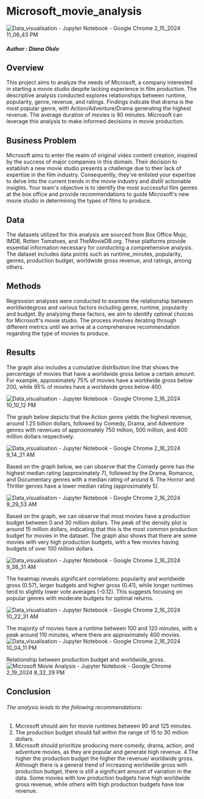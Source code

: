 # Microsoft_movie_analysis
![Data_visualisation - Jupyter Notebook - Google Chrome 2_15_2024 11_06_43 PM](https://github.com/Dee-Olulo/Microsoft_movie_analysis/assets/151445934/92e877a4-7d1c-4456-aed8-047e9441fcb5)
##### Author : Diana Olulo
## Overview
This project aims to analyze the needs of Microsoft, a company interested in starting a movie studio despite lacking experience in film production. The descriptive analysis conducted explores relationships between runtime, popularity, genre, revenue, and ratings. Findings indicate that drama is the most popular genre, with Action/Adventure/Drama generating the highest revenue. The average duration of movies is 90 minutes. Microsoft can leverage this analysis to make informed decisions in movie production.

## Business Problem
Microsoft aims to enter the realm of original video content creation, inspired by the success of major companies in this domain. Their decision to establish a new movie studio presents a challenge due to their lack of expertise in the film industry. Consequently, they've enlisted your expertise to delve into the current trends in the movie industry and distill actionable insights. Your team's objective is to identify the most successful film genres at the box office and provide recommendations to guide Microsoft's new movie studio in determining the types of films to produce.

## Data
The datasets utilized for this analysis are sourced from Box Office Mojo, IMDB, Rotten Tomatoes, and TheMovieDB.org. These platforms provide essential information necessary for conducting a comprehensive analysis. The dataset includes data points such as runtime_minutes, popularity, genres, production budget, worldwide gross revenue, and ratings, among others.

## Methods
Regression analyses were conducted to examine the relationship between worldwidegross and various factors including genre, runtime, popularity and budget. By analyzing these factors, we aim to identify optimal choices for Microsoft's movie studio. The process involves iterating through different metrics until we arrive at a comprehensive recommendation regarding the type of movies to produce.

## Results

The graph also includes a cumulative distribution line that shows the percentage of movies that have a worldwide gross below a certain amount. For example, approximately 75% of movies have a worldwide gross below 200, while 95% of movies have a worldwide gross below 400.

![Data_visualisation - Jupyter Notebook - Google Chrome 2_16_2024 10_10_12 PM](https://github.com/Dee-Olulo/Microsoft_movie_analysis/assets/151445934/2794fa77-98d4-4810-91a2-67677614a06e)


The graph  below depicts that the Action genre yields the highest revenue, around 1.25 billion dollars, followed by Comedy, Drama, and Adventure genres with revenues of approximately 750 million, 500 million, and 400 million dollars respectively.

![Data_visualisation - Jupyter Notebook - Google Chrome 2_16_2024 9_14_21 AM](https://github.com/Dee-Olulo/Microsoft_movie_analysis/assets/151445934/83b6bddc-61e5-4b21-b5a1-cd563f1f3580)

Based on the graph below, we can observe that the Comedy genre has the highest median rating (approximately 7), followed by the Drama, Romance, and Documentary genres with a median rating of around 6. The Horror and Thriller genres have a lower median rating (approximately 5).

![Data_visualisation - Jupyter Notebook - Google Chrome 2_16_2024 9_29_53 AM](https://github.com/Dee-Olulo/Microsoft_movie_analysis/assets/151445934/fa54eb8e-69ac-4d89-a592-6db4ab40f80e)

Based on the graph, we can observe that most movies have a production budget between 0 and 30 million dollars. The peak of the density plot is around 15 million dollars, indicating that this is the most common production budget for movies in the dataset. The graph also shows that there are some movies with very high production budgets, with a few movies having budgets of over 100 million dollars.

![Data_visualisation - Jupyter Notebook - Google Chrome 2_16_2024 9_38_31 AM](https://github.com/Dee-Olulo/Microsoft_movie_analysis/assets/151445934/b271e379-4788-4e4c-a87c-0061669a19b7)

The heatmap reveals significant correlations: popularity and worldwide gross (0.57), larger budgets and higher gross (0.41), while longer runtimes tend to slightly lower vote averages (-0.12). This suggests focusing on popular genres with moderate budgets for optimal returns.


![Data_visualisation - Jupyter Notebook - Google Chrome 2_16_2024 10_22_31 AM](https://github.com/Dee-Olulo/Microsoft_movie_analysis/assets/151445934/27b5d26e-850e-4d34-93c1-6415bcaf4b81)

The majority of movies have a runtime between 100 and 120 minutes, with a peak around 110 minutes, where there are approximately 400 movies.
![Data_visualisation - Jupyter Notebook - Google Chrome 2_16_2024 10_04_11 PM](https://github.com/Dee-Olulo/Microsoft_movie_analysis/assets/151445934/097016f0-de4e-40a0-8a7f-189f6d88b279)

Relationship between production budget and worldwide_gross.
![Microsoft Movie Analysis - Jupyter Notebook - Google Chrome 2_19_2024 8_32_29 PM](https://github.com/Dee-Olulo/Microsoft_movie_analysis/assets/151445934/6f72ceda-378d-41dc-97c4-5c4624ecd1c6)

## Conclusion

###### The analysis leads to the following recommendations:
1. Microsoft should aim for movie runtimes between 90 and 125 minutes.
2. The production budget should fall within the range of 15 to 30 million dollars.
3. Microsoft should prioritize producing more comedy, drama, action, and adventure movies, as they are popular and generate high revenue.
4.The higher the production budget the higher the revenue/ worldwide gross. Although there is a general trend of increasing worldwide gross with production budget, there is still a significant amount of variation in the data. Some movies with low production budgets have high worldwide gross revenue, while others with high production budgets have low revenue.







